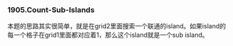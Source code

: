 ### 1905.Count-Sub-Islands

本题的思路其实很简单，就是在grid2里面搜索一个联通的island。如果island的每一个格子在grid1里面都对应着1，那么这个island就是一个sub island。
